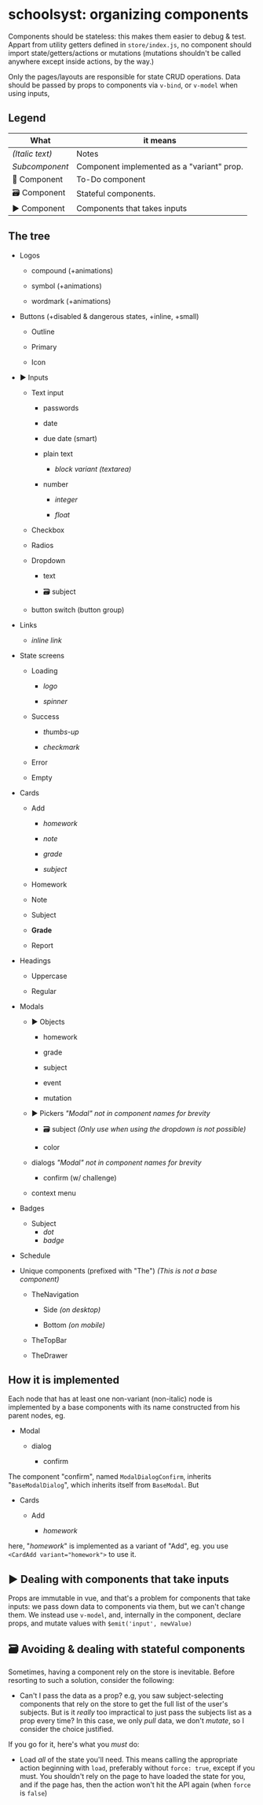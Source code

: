 # schoolsyst: organizing components

Components should be stateless: this makes them easier to debug & test. Appart from utility getters defined in `store/index.js`, no component should import state/getters/actions or mutations (mutations shouldn't be called anywhere except inside actions, by the way.)

Only the pages/layouts are responsible for state CRUD operations. Data should be passed by props to components via `v-bind`, or `v-model` when using inputs,

## Legend

| What            | it means                                   |
| --------------- | ------------------------------------------ |
| *(Italic text)* | Notes                                      |
| _Subcomponent_  | Component implemented as a "variant" prop. |
| 🚧 Component     | To-Do component                            |
| 🗃 Component     | Stateful components.                       |
| ▶ Component     | Components that takes inputs               |

## The tree

- Logos
  
  - compound (+animations)
  
  - symbol (+animations)
  
  - wordmark (+animations)

- Buttons (+disabled & dangerous states, +inline, +small)
  
  - Outline
  
  - Primary
  
  - Icon

- ▶ Inputs
  
  - Text input
    - passwords
    - date
    - due date (smart)
    - plain text
      
      - *block variant (textarea)*
    
    - number
      
      - *integer*
      
      - *float*
  
  - Checkbox
  
  - Radios
  
  - Dropdown
    
    - text
    
    - 🗃 subject
  
  - button switch (button group)

- Links
  
  - _inline link_

- State screens
  
  - Loading
    
    - *logo*
    
    - *spinner*
  
  - Success
    
    - *thumbs-up*
    
    - *checkmark*
  
  - Error
  
  - Empty

- Cards
  
  - Add
    
    - *homework*
    
    - *note*
    
    - *grade*
    
    - *subject*
  
  - Homework
  
  - Note
  
  - Subject
  
  - **Grade**
  
  - Report

- Headings
  
  - Uppercase
  
  - Regular

- Modals
  
  - ▶ Objects
    
    - homework
    
    - grade
    
    - subject
    
    - event
    
    - mutation
  
  - ▶ Pickers _"Modal" not in component names for brevity_
    
    - 🗃 subject _(Only use when using the dropdown is not possible)_
    
    - color
  
  - dialogs _"Modal" not in component names for brevity_
    
    - confirm (w/ challenge)
  
  - context menu

- Badges
  - Subject
    - _dot_
    - _badge_
- Schedule

- Unique components (prefixed with "The") _(This is not a base component)_
  
  - TheNavigation
    
    - Side _(on desktop)_
    
    - Bottom _(on mobile)_
  
  - TheTopBar
  
  - TheDrawer

## How it is implemented

Each node that has at least one non-variant (non-italic) node is implemented by a base components with its name constructed from his parent nodes, eg.

- Modal
  
  - dialog
    
    - confirm

The component "confirm", named `ModalDialogConfirm`, inherits "`BaseModalDialog`", which inherits itself from `BaseModal`. But 

- Cards
  
  - Add
    
    - *homework*

here, "_homework_" is implemented as a variant of "Add", eg. you use `<CardAdd variant="homework">` to use it.

## ▶ Dealing with components that take inputs

Props are immutable in vue, and that's a problem for components that take inputs: we pass down data to components via them, but we can't change them. We instead use `v-model`, and, internally in the component, declare props, and mutate values with `$emit('input', newValue)`

## 🗃 Avoiding & dealing with stateful components

Sometimes, having a component rely on the store is inevitable. Before resorting to such a solution, consider the following:

- Can't I pass the data as a prop?
  e.g, you saw subject-selecting components that rely on the store to get the full list of the user's subjects. But is it _really_ too impractical to just pass the subjects list as a prop every time? In this case, we only _pull_ data, we don't _mutate_, so I consider the choice justified.

If you go for it, here's what you _must_ do:

- Load _all_ of the state you'll need.
  This means calling the appropriate action beginning with `load`, preferably without `force: true`, except if you must.
  You shouldn't rely on the page to have loaded the state for you, and if the page has, then the action won't hit the API again (when `force` is `false`)


